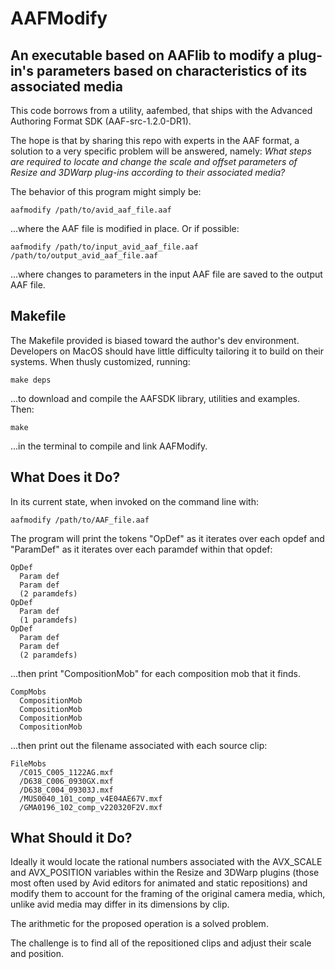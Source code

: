AAFModify
=========
An executable based on AAFlib to modify a plug-in's parameters based on characteristics of its associated media
---------------------------------------------------------------------------------------------------------------

This code borrows from a utility, aafembed, that ships with the Advanced Authoring Format SDK (AAF-src-1.2.0-DR1).

The hope is that by sharing this repo with experts in the AAF format, a solution to a very specific problem will be 
answered, namely: _What steps are required to locate and change the scale and offset parameters of Resize and 3DWarp
plug-ins according to their associated media?_

The behavior of this program might simply be:

```
aafmodify /path/to/avid_aaf_file.aaf
```

...where the AAF file is modified in place. Or if possible:

```
aafmodify /path/to/input_avid_aaf_file.aaf /path/to/output_avid_aaf_file.aaf
```

...where changes to parameters in the input AAF file are saved to the output AAF file. 

Makefile
--------
The Makefile provided is biased toward the author's dev environment. Developers on MacOS should have little 
difficulty tailoring it to build on their systems. When thusly customized, running:
```
make deps
```
...to download and compile the AAFSDK library, utilities and examples. Then:
```
make
```
...in the terminal to compile and link AAFModify.

What Does it Do?
----------------
In its current state, when invoked on the command line with:

```
aafmodify /path/to/AAF_file.aaf
```

The program will print the tokens "OpDef" as it iterates over each opdef and "ParamDef" as it iterates over each paramdef within that opdef:
```
OpDef
  Param def
  Param def
  (2 paramdefs)
OpDef
  Param def
  (1 paramdefs)
OpDef
  Param def
  Param def
  (2 paramdefs)
```
...then print "CompositionMob" for each composition mob that it finds. 

```
CompMobs
  CompositionMob
  CompositionMob
  CompositionMob
  CompositionMob

```

...then print out the filename associated with each source clip:

```
FileMobs
  /C015_C005_1122AG.mxf
  /D638_C006_0930GX.mxf
  /D638_C004_09303J.mxf
  /MUS0040_101_comp_v4E04AE67V.mxf
  /GMA0196_102_comp_v220320F2V.mxf
```

What Should it Do?
------------------
Ideally it would locate the rational numbers associated with the AVX_SCALE and AVX_POSITION variables within
the Resize and 3DWarp plugins (those most often used by Avid editors for animated and static repositions) and
modify them to account for the framing of the original camera media, which, unlike avid media may differ in 
its dimensions by clip.

The arithmetic for the proposed operation is a solved problem. 

The challenge is to find all of the repositioned clips and adjust their scale and position. 
